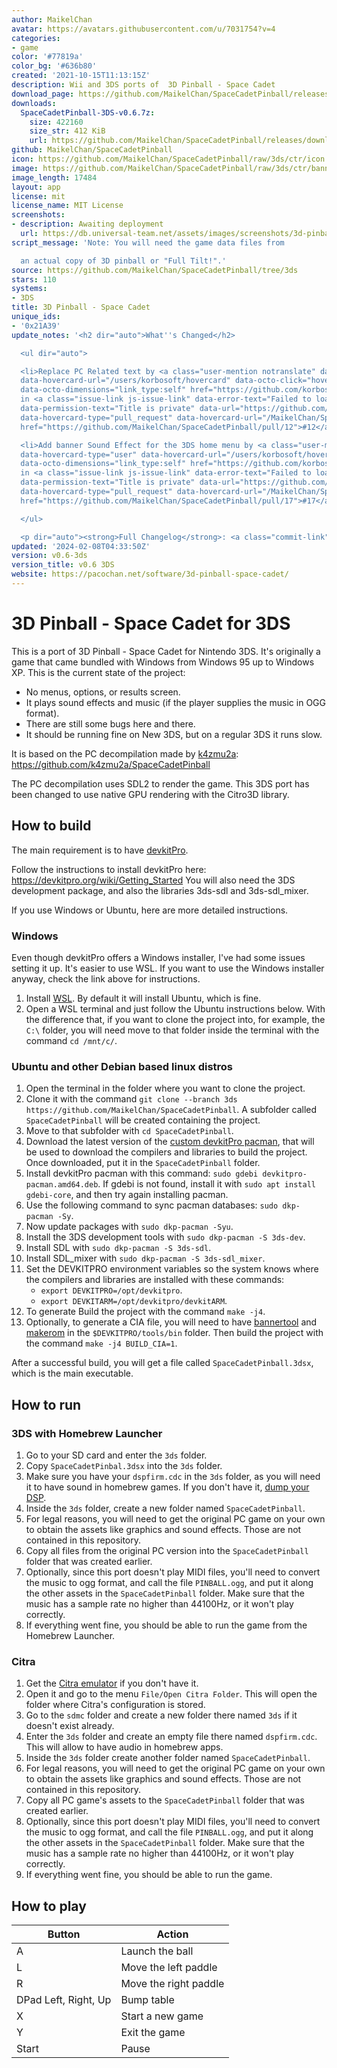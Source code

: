 ```yaml
---
author: MaikelChan
avatar: https://avatars.githubusercontent.com/u/7031754?v=4
categories:
- game
color: '#77819a'
color_bg: '#636b80'
created: '2021-10-15T11:13:15Z'
description: Wii and 3DS ports of  3D Pinball - Space Cadet
download_page: https://github.com/MaikelChan/SpaceCadetPinball/releases
downloads:
  SpaceCadetPinball-3DS-v0.6.7z:
    size: 422160
    size_str: 412 KiB
    url: https://github.com/MaikelChan/SpaceCadetPinball/releases/download/v0.6-3ds/SpaceCadetPinball-3DS-v0.6.7z
github: MaikelChan/SpaceCadetPinball
icon: https://github.com/MaikelChan/SpaceCadetPinball/raw/3ds/ctr/icon.png
image: https://github.com/MaikelChan/SpaceCadetPinball/raw/3ds/ctr/banner.png
image_length: 17484
layout: app
license: mit
license_name: MIT License
screenshots:
- description: Awaiting deployment
  url: https://db.universal-team.net/assets/images/screenshots/3d-pinball---space-cadet/awaiting-deployment.png
script_message: 'Note: You will need the game data files from

  an actual copy of 3D pinball or "Full Tilt!".'
source: https://github.com/MaikelChan/SpaceCadetPinball/tree/3ds
stars: 110
systems:
- 3DS
title: 3D Pinball - Space Cadet
unique_ids:
- '0x21A39'
update_notes: '<h2 dir="auto">What''s Changed</h2>

  <ul dir="auto">

  <li>Replace PC Related text by <a class="user-mention notranslate" data-hovercard-type="user"
  data-hovercard-url="/users/korbosoft/hovercard" data-octo-click="hovercard-link-click"
  data-octo-dimensions="link_type:self" href="https://github.com/korbosoft">@korbosoft</a>
  in <a class="issue-link js-issue-link" data-error-text="Failed to load title" data-id="1141628588"
  data-permission-text="Title is private" data-url="https://github.com/MaikelChan/SpaceCadetPinball/issues/12"
  data-hovercard-type="pull_request" data-hovercard-url="/MaikelChan/SpaceCadetPinball/pull/12/hovercard"
  href="https://github.com/MaikelChan/SpaceCadetPinball/pull/12">#12</a></li>

  <li>Add banner Sound Effect for the 3DS home menu by <a class="user-mention notranslate"
  data-hovercard-type="user" data-hovercard-url="/users/korbosoft/hovercard" data-octo-click="hovercard-link-click"
  data-octo-dimensions="link_type:self" href="https://github.com/korbosoft">@korbosoft</a>
  in <a class="issue-link js-issue-link" data-error-text="Failed to load title" data-id="1241034277"
  data-permission-text="Title is private" data-url="https://github.com/MaikelChan/SpaceCadetPinball/issues/17"
  data-hovercard-type="pull_request" data-hovercard-url="/MaikelChan/SpaceCadetPinball/pull/17/hovercard"
  href="https://github.com/MaikelChan/SpaceCadetPinball/pull/17">#17</a></li>

  </ul>

  <p dir="auto"><strong>Full Changelog</strong>: <a class="commit-link" href="https://github.com/MaikelChan/SpaceCadetPinball/compare/v0.5-3ds...v0.6-3ds"><tt>v0.5-3ds...v0.6-3ds</tt></a></p>'
updated: '2024-02-08T04:33:50Z'
version: v0.6-3ds
version_title: v0.6 3DS
website: https://pacochan.net/software/3d-pinball-space-cadet/
---
```

# 3D Pinball - Space Cadet for 3DS

This is a port of 3D Pinball - Space Cadet for Nintendo 3DS. It's originally a game that came bundled with Windows from Windows 95 up to Windows XP. This is the current state of the project:

- No menus, options, or results screen.
- It plays sound effects and music (if the player supplies the music in OGG format).
- There are still some bugs here and there.
- It should be running fine on New 3DS, but on a regular 3DS it runs slow.

It is based on the PC decompilation made by [k4zmu2a](https://github.com/k4zmu2a): https://github.com/k4zmu2a/SpaceCadetPinball

The PC decompilation uses SDL2 to render the game. This 3DS port has been changed to use native GPU rendering with the Citro3D library.

## How to build

The main requirement is to have [devkitPro](https://devkitpro.org).

Follow the instructions to install devkitPro here: https://devkitpro.org/wiki/Getting_Started
You will also need the 3DS development package, and also the libraries 3ds-sdl and 3ds-sdl_mixer.

If you use Windows or Ubuntu, here are more detailed instructions.

### Windows

Even though devkitPro offers a Windows installer, I've had some issues setting it up. It's easier to use WSL. If you want to use the Windows installer anyway, check the link above for instructions.

1. Install [WSL](https://docs.microsoft.com/en-us/windows/wsl/install). By default it will install Ubuntu, which is fine.
2. Open a WSL terminal and just follow the Ubuntu instructions below. With the difference that, if you want to clone the project into, for example, the `C:\` folder, you will need move to that folder inside the terminal with the command `cd /mnt/c/`.

### Ubuntu and other Debian based linux distros

1. Open the terminal in the folder where you want to clone the project.
2. Clone it with the command `git clone --branch 3ds https://github.com/MaikelChan/SpaceCadetPinball`. A subfolder called `SpaceCadetPinball` will be created containing the project.
3. Move to that subfolder with `cd SpaceCadetPinball`.
4. Download the latest version of the [custom devkitPro pacman](https://github.com/devkitPro/pacman/releases/tag/v1.0.2), that will be used to download the compilers and libraries to build the project. Once downloaded, put it in the `SpaceCadetPinball` folder.
5. Install devkitPro pacman with this command: `sudo gdebi devkitpro-pacman.amd64.deb`. If gdebi is not found, install it with `sudo apt install gdebi-core`, and then try again installing pacman.
6. Use the following command to sync pacman databases: `sudo dkp-pacman -Sy`.
7. Now update packages with `sudo dkp-pacman -Syu`.
8. Install the 3DS development tools with `sudo dkp-pacman -S 3ds-dev`.
9. Install SDL with `sudo dkp-pacman -S 3ds-sdl`.
10. Install SDL_mixer with `sudo dkp-pacman -S 3ds-sdl_mixer`.
11. Set the DEVKITPRO environment variables so the system knows where the compilers and libraries are installed with these commands:
    - `export DEVKITPRO=/opt/devkitpro`.
    - `export DEVKITARM=/opt/devkitpro/devkitARM`.
12. To generate Build the project with the command `make -j4`.
13. Optionally, to generate a CIA file, you will need to have [bannertool](https://github.com/Steveice10/bannertool/releases/) and [makerom](https://github.com/3DSGuy/Project_CTR/releases) in the `$DEVKITPRO/tools/bin` folder. Then build the project with the command `make -j4 BUILD_CIA=1`.

After a successful build, you will get a file called `SpaceCadetPinball.3dsx`, which is the main executable.

## How to run

### 3DS with Homebrew Launcher

1. Go to your SD card and enter the `3ds` folder.
2. Copy `SpaceCadetPinbal.3dsx` into the `3ds` folder.
3. Make sure you have your `dspfirm.cdc` in the `3ds` folder, as you will need it to have sound in homebrew games. If you don't have it, [dump your DSP](https://github.com/zoogie/DSP1/releases/latest).
4. Inside the `3ds` folder, create a new folder named `SpaceCadetPinball`.
5. For legal reasons, you will need to get the original PC game on your own to obtain the assets like graphics and sound effects. Those are not contained in this repository.
6. Copy all files from the original PC version into the `SpaceCadetPinball` folder that was created earlier.
7. Optionally, since this port doesn't play MIDI files, you'll need to convert the music to ogg format, and call the file `PINBALL.ogg`, and put it along the other assets in the `SpaceCadetPinball` folder. Make sure that the music has a sample rate no higher than 44100Hz, or it won't play correctly.
8. If everything went fine, you should be able to run the game from the Homebrew Launcher.

### Citra

1. Get the [Citra emulator](https://citra-emu.org/download/) if you don't have it.
2. Open it and go to the menu `File/Open Citra Folder`. This will open the folder where Citra's configuration is stored.
3. Go to the `sdmc` folder and create a new folder there named `3ds` if it doesn't exist already.
4. Enter the `3ds` folder and create an empty file there named `dspfirm.cdc`. This will allow to have audio in homebrew apps.
5. Inside the `3ds` folder create another folder named `SpaceCadetPinball`.
6. For legal reasons, you will need to get the original PC game on your own to obtain the assets like graphics and sound effects. Those are not contained in this repository.
7. Copy all PC game's assets to the `SpaceCadetPinball` folder that was created earlier.
8. Optionally, since this port doesn't play MIDI files, you'll need to convert the music to ogg format, and call the file `PINBALL.ogg`, and put it along the other assets in the `SpaceCadetPinball` folder. Make sure that the music has a sample rate no higher than 44100Hz, or it won't play correctly.
9. If everything went fine, you should be able to run the game.

## How to play

| Button               | Action                                            |
|----------------------|---------------------------------------------------|
| A                    | Launch the ball                                   |
| L                    | Move the left paddle                              |
| R                    | Move the right paddle                             |
| DPad Left, Right, Up | Bump table                                        |
| X                    | Start a new game                                  |
| Y                    | Exit the game                                     |
| Start                | Pause                                             |
